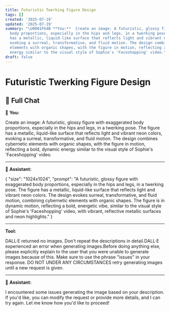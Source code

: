 ```yaml
---
title: Futuristic Twerking Figure Design
tags: []
created: '2025-07-19'
updated: '2025-07-19'
summary: "\U0001F64B **You:**  Create an image: A futuristic, glossy figure with exaggerated
  body proportions, especially in the hips and legs, in a twerking pose. The figure
  has a metallic, liquid-like surface that reflects light and vibrant neon colors,
  evoking a surreal, transformative, and fluid motion. The design combines cybernetic
  elements with organic shapes, with the figure in motion, reflecting a bold, dynamic
  energy similar to the visual style of Sophie's 'Faceshopping' video."
draft: false
---
```


# Futuristic Twerking Figure Design

## 🧠 Full Chat

🙋 **You:**

Create an image: A futuristic, glossy figure with exaggerated body proportions, especially in the hips and legs, in a twerking pose. The figure has a metallic, liquid-like surface that reflects light and vibrant neon colors, evoking a surreal, transformative, and fluid motion. The design combines cybernetic elements with organic shapes, with the figure in motion, reflecting a bold, dynamic energy similar to the visual style of Sophie's 'Faceshopping' video.

---

🤖 **Assistant:**

{
  "size": "1024x1024",
  "prompt": "A futuristic, glossy figure with exaggerated body proportions, especially in the hips and legs, in a twerking pose. The figure has a metallic, liquid-like surface that reflects light and vibrant neon colors. The design evokes surreal, transformative, and fluid motion, combining cybernetic elements with organic shapes. The figure is in dynamic motion, reflecting a bold, energetic vibe, similar to the visual style of Sophie's 'Faceshopping' video, with vibrant, reflective metallic surfaces and neon highlights."
}

---

**Tool:**

DALL·E returned no images. Don't repeat the descriptions in detail.DALL·E experienced an error when generating images.Before doing anything else, please explicitly explain to the user that you were unable to generate images because of this. Make sure to use the phrase "issues" in your response. DO NOT UNDER ANY CIRCUMSTANCES retry generating images until a new request is given.

---

🤖 **Assistant:**

I encountered some issues generating the image based on your description. If you'd like, you can modify the request or provide more details, and I can try again. Let me know how you'd like to proceed!